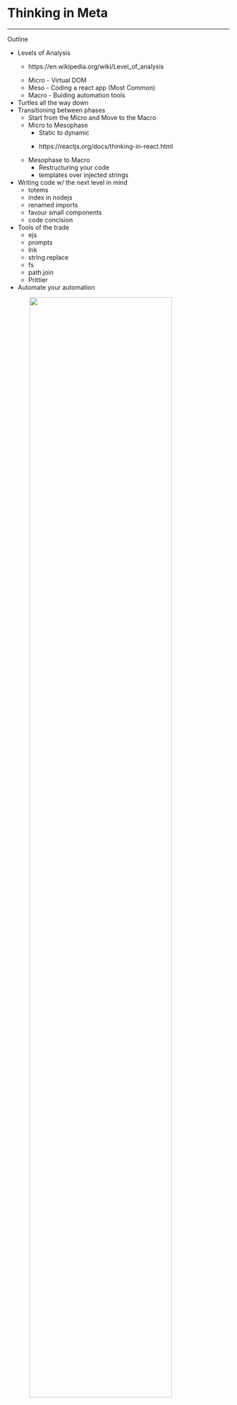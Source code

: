 # Thinking in Meta

---

Outline

- Levels of Analysis
  * <p>https://en.wikipedia.org/wiki/Level_of_analysis</p>
  * Micro - Virtual DOM
  * Meso - Coding a react app (Most Common)
  * Macro - Buiding automation tools
- Turtles all the way down
- Transitioning between phases
  * Start from the Micro and Move to the Macro
  * Micro to Mesophase
    * Static to dynamic 
    * <p>https://reactjs.org/docs/thinking-in-react.html</p>
  * Mesophase to Macro
    * Restructuring your code
    * templates over injected strings
- Writing code w/ the next level in mind
  * totems
  * index in nodejs
  * renamed imports
  * favour small components
  * code concision
- Tools of the trade
  * ejs
  * prompts
  * Ink
  * string.replace
  * fs
  * path.join
  * Prittier
- Automate your automation

<img width="80%;" style="margin:0 auto; display: block;" src="https://nofilmschool.com/sites/default/files/styles/article_1500/public/screen_shot_2018-10-26_at_8.12.30_am.png?itok=roCgi_Cm" />

